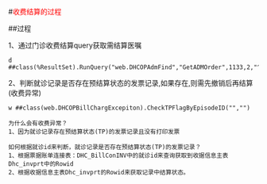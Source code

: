 #<font color=red>收费结算的过程</font>


##过程

1、通过门诊收费结算query获取需结算医嘱

	d ##class(%ResultSet).RunQuery("web.DHCOPAdmFind","GetADMOrder",1133,2,"^^",6,231)


2、判断就诊记录是否存在预结算状态的发票记录,如果存在,则需先撤销后再结算(收费异常)

	w ##class(web.DHCOPBillChargExcepiton).CheckTPFlagByEpisodeID("","")
	
	为什么会有收费异常？
	1、因为就诊记录存在预结算状态(TP)的发票记录且没有打印发票

	如何根据就诊id来判断，就诊记录是否存在预结算状态(TP)的发票记录？
	1、根据票据账单连接表：DHC_BillConINV中的就诊id来查询获取到收据信息主表Dhc_invprt中的Rowid
	2、根据收据信息主表Dhc_invprt的Rowid来获取记录中结算状态。
